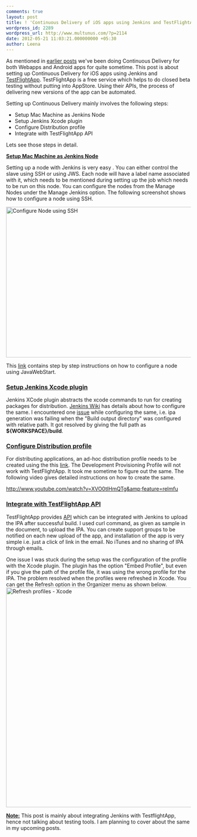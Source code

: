 ```yaml
---
comments: true
layout: post
title: ! 'Continuous Delivery of iOS apps using Jenkins and TestFlightApp '
wordpress_id: 2289
wordpress_url: http://www.multunus.com/?p=2114
date: 2012-05-21 11:03:21.000000000 +05:30
author: Leena
---
```

As mentioned in <a href="http://www.multunus.com/blog/all/continuous-delivery/">earlier posts</a> we've been doing Continuous Delivery for both Webapps and Android apps for quite sometime. This post is about setting up Continuous Delivery for iOS apps using Jenkins and <a href="http://testflightapp.com" target="_blank">TestFlightApp</a>. TestFlightApp is a free service which helps to do closed beta testing without putting into AppStore. Using their APIs, the process of delivering new versions of the app can be automated.

<!-- more -->

Setting up Continuous Delivery mainly involves the following steps:
<ul>
	<li>Setup Mac Machine as Jenkins Node</li>
	<li>Setup Jenkins Xcode plugin</li>
	<li>Configure Distribution profile</li>
	<li>Integrate with TestFlightApp API</li>
</ul>
Lets see those steps in detail.

<strong><span style="text-decoration: underline;">Setup Mac Machine as Jenkins Node</span></strong>

Setting up a node with Jenkins is very easy . You can either control the slave using SSH or using JWS. Each node will have a label name associated with it, which needs to be mentioned during setting up the job which needs to be run on this node. You can configure the nodes from the Manage Nodes under the Manage Jenkins option. The following screenshot shows how to configure a node using SSH.

<img style="border: none;" src="https://s3.amazonaws.com/multunus-cdimages/jenkins_node.png" alt="Configure Node using SSH" width="579" height="411" />

This <a href="https://wiki.jenkins-ci.org/display/JENKINS/Step+by+step+guide+to+set+up+master+and+slave+machines">link</a> contains step by step instructions on how to configure a node using JavaWebStart.
<h3><strong><span style="text-decoration: underline;">Setup Jenkins Xcode plugin</span></strong></h3>
Jenkins XCode plugin abstracts the xcode commands to run for creating packages for distribution. <a href="https://wiki.jenkins-ci.org/display/JENKINS/Xcode+Plugin">Jenkins Wiki</a> has details about how to configure the same. I encountered one <a href="https://issues.jenkins-ci.org/browse/JENKINQS-12635?focusedCommentId=161518#comment-161518">issue</a> while configuring the same, i.e. ipa generation was failing when the "Build output directory" was configured with relative path. It got resolved by giving the full path as <strong>${WORKSPACE}/build</strong>.
<h3><strong><span style="text-decoration: underline;">Configure Distribution profile</span></strong></h3>
For distributing applications, an ad-hoc distribution profile needs to be created using the this <a href="https://developer.apple.com/ios/manage/provisioningprofiles/create.action?type=2">link</a>. The Development Provisioning Profile will not work with TestFlightApp. It took me sometime to figure out the same. The following video gives detailed instructions on how to create the same.

<a href="http://www.youtube.com/watch?v=XVO0tIHmQTg&amp;feature=relmfu">http://www.youtube.com/watch?v=XVO0tIHmQTg&amp;feature=relmfu</a>
<h3><strong><span style="text-decoration: underline;">Integrate with TestFlightApp API</span></strong></h3>
TestFlightApp provides <a href="https://testflightapp.com/api/doc/">API</a> which can be integrated with Jenkins to upload the IPA after successful build. I used curl command, as given as sample in the document, to upload the IPA. You can create support groups to be notified on each new upload of the app, and installation of the app is very simple i.e. just a click of link in the email. No iTunes and no sharing of IPA through emails.

One issue I was stuck during the setup was the configuration of the profile with the Xcode plugin. The plugin has the option "Embed Profile", but even if you give the path of the profile file, it was using the wrong profile for the IPA. The problem resolved when the profiles were refreshed in Xcode. You can get the Refresh option in the Organizer menu as shown below.
<img src="https://s3.amazonaws.com/multunus-cdimages/refresh_profiles_xcode.jpg" alt="Refresh profiles - Xcode" width="600" style="border: none;" />

<strong><span style="text-decoration: underline;">Note:</span></strong> This post is mainly about integrating Jenkins with TestflightApp, hence not talking about testing tools. I am planning to cover about the same in my upcoming posts.
